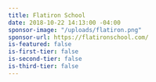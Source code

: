 ```yaml
---
title: Flatiron School
date: 2018-10-22 14:13:00 -04:00
sponsor-image: "/uploads/flatiron.png"
sponsor-url: https://flatironschool.com/
is-featured: false
is-first-tier: false
is-second-tier: false
is-third-tier: false
---
```


